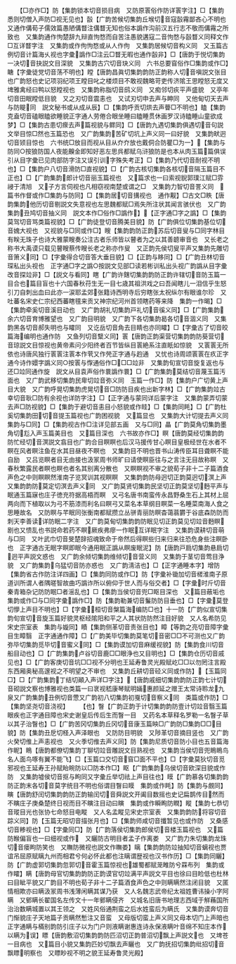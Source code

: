 <!-- { "loadSidebar": true } -->
　　【□亦作□】防【集韵锁本切音损目病　又防原瞏俗作防详瞏字注】□【集韵悉则切僧入声防□视无见也】瞉【广韵苦候切集韵丘堠切音寇瞉霿鄙吝心不明也又通作傋荀子儒效篇愚陋傋瞀注傋瞀无知也俗本譌作沟前汉五行志不敬而傋霿之所致也　又集韵通作怐楚辞九辩直怐愗而自苦注愚貌遘寇二音怐愗与瞉瞀义同释文作□互详瞀字注　又集韵或作佝怐愗或从人作佝　又集韵居候切音构义同　又玉篇古例切音计篇海乆视也字彚譌作□注云□瞀无暇也通作瞉非】□【唐韵于悦切集韵一决切音抉説文目深貌　又集韵古穴切音玦义同　六书总要窅俗作□集韵或作□】瞊【字彚徒党切音荡不明也】瞠【唐韵昌眞切集韵韵防正韵称人切音嗔説文张目也广韵怒也史记项羽纪项王瞠目叱之楼烦目不敢视魏略苛吏传济隂王思瞠怒无度又埤雅禽经曰鸭以怒瞠视也　又集韵称脂切音鸱义同　又痴邻切疢平声盛貌　又亭年切音田眠瞠低目貌　又之刃切音震恚也　又试刃切申去声与眒同　又他甸切天去声与防睼同　説文秘书或从成从辰】□【集韵呼贡切烘去声瞢□不明也】瞌【集韵克盍切音磕眼瞌欲睡貌正字通人劳倦合眼坐睡曰瞌睡贯休画罗汉诗瞌睡山童欲成梦】□【集韵古患切瘝去声篇视貌与鳏同】□【唐韵九遇切集韵俱遇切音句説文举目惊□然也玉篇恐也　又广韵集韵苦矿切坑上声义同一曰好貌　又集韵畎迥切音颎目惊也　六书统□放目而视从目从夰夰放也戴侗合防瞿□为一】【集韵与防同○按狼防国人夜能齅金即知好恶左思呉都赋乌浒狼防是也本从肉玉篇篇俱误引从目字彚已见肉部防字注又误引训字殊失考正】□【集韵乃代切音耐视不明也】□【集韵户八切音滑防□直视貌】□【广韵古核切集韵各核切音隔玉篇目不正也】□【广韵集韵郎计切音丽玉篇视也　又篇求也一曰索视貎郭璞江赋□雰祲于清旭　又子方言伺视也凡相窃视南楚或谓之□　又集韵力智切音詈义同　篇书作督或作□集韵与防同】□【集韵居切音搆视也　通作觏】□古文□眣【唐韵集韵他历切音剔説文失意视也左思魏都赋□焉失所注状其闻言骇伏也　又广韵集韵丑鸠切音抽义同　説文本作□俗作□譌作】【正字通□字之譌】□【集韵莫驾切音骂类篇视貌】□【广韵徒登切音腾美目貌】防【广韵俱位切集韵基位切音媿大视也　又视貌与□同或作□】瞍【集韵韵防正韵苏后切音叟与□同字林目有眹无珠子也诗大雅蒙瞍奏公注古者乐师皆以瞽者为之以其善聼审音也　又长老之称书大禹谟只载见瞽瞍蔡传瞍长老之称亦作叟　又正韵先侯切叟平声又集韵先雕切音箫义同】□【字彚得合切音答大垂目貌】□【正韵与眵同】□【广韵丑林切音琛私出头视也　正字通□字之譌○按説文见部□读若彬训私出头视广韵譌从目字彚改音探竝非】□【説文与看同】瞎【广韵许鎋切集韵韵防正韵许辖切音防玉篇一目合也篇目盲也十六国春秋苻生无一目七歳其祖洪戏之曰吾闻瞎儿一泪信乎生怒引刀自刺出血曰此亦一涙耶孟郊张籍诗西明寺后穷瞎张太祝纵尔有眼谁尔珍　又吐蕃名宋史仁宗纪西蕃瞎氊来贡又神宗纪河州首领瞎药等来降　集韵一作暍】□【集韵牵奚切音溪目动也　又广韵胡礼切集韵戸礼切音徯义同】□【广韵集韵余六切音育博雅望也　又广韵目明貌　又广韵下各切集韵曷各切音涸义同　又集韵黑各切音郝失明也与矐同　又讫岳切音角去目睛也亦同矐】□【字彚古了切音皎篇海编明也通作防　又鱼列切音糱义同】瞏【唐韵正韵渠营切集韵韵防葵营切音琼説文目惊视也黄帝素问少阳终者百节皆纵目瞏絶系注直眂如惊貌　又瞏瞏无所依也诗唐风独行瞏瞏注瞏本作茕又作焭正字通与赹通　又忧也诗周颂瞏瞏在疚正字通今诗作嬛字譌义同○按瞏与惸通俗作□□□竝非　又集韵旬宣切音旋复返也与还□竝同通作旋　説文从目袁声俗作睘譌作睘】□【广韵集韵莫结切音蔑玉篇汚面也　又广韵武移切集韵民卑切竝音弥义同　玉篇一作□】防【集韵户广切黄上声目大貌　又广韵呼晃切集韵虎晃切音□防防目疾也出新字林】□【广韵集韵竝古幸切音耿□防有余视也详防字注】□【正字通与蒙同详后蒙字注　又集韵蒙弄切蒙去声□防视貌】□【集韵于避切音恚目小怒貌或作眭】□【集韵同眊】□【广韵杜奚切集韵田切音提玉篇视也广韵困视貌　又篇显也　又集韵大计切提去声义同　集韵与□同】□【集韵视古作□注详见部五画　又与□同】瞐【广韵莫角切集韵墨角切尨入声玉篇美目也　又篇目深也　六书故亦作□】瞑【唐韵莫经切集韵韵防忙经切音溟説文翕目也广韵合目瞑瞑也后汉马援传甘心瞑目皇极经世在水者不瞑在风者瞑注鱼在水其目昼夜不瞑也　又集韵目不明也晋书山涛传臣耳目聋瞑不能自励　又吕览瞑者目无由接也汲冡周书师旷曰请使瞑臣往与之言注无目故称瞑　又春秋繁露民者瞑也瞑也者名其别离分散也　又瞑瞑视不审之貌荀子非十二子篇酒食声色之中则瞑瞑然淮南子览冥训其视瞑瞑　又集韵韵防母迥切正韵莫迥切溟上声又集韵韵防莫定切溟去声义同　又广韵莫贤切集韵民坚切正韵莫坚切麪平声与眠通玉篇寐也庄子徳充符据高梧而瞑　又弓名唐书南蛮传永昌野桑生石上其材上屈两向而下植取以为弓不筋漆而利名曰瞑弓又菜名本草纲目瞑菜一名睡菜南海人食之思睡故名　又防瞑与芊眠同张衡南都赋攒立丛骈青丽防瞑杳蔼蓊欝于谷底森防防而刺天李善读详防眠二字注　又广韵莫甸切集韵韵防眠见切正韵莫见切竝音麪瞑剧也又愦乱也书説命若药不瞑厥疾弗瘳一作眠互详眠字注　又集韵谟耕切音萌与□同　又叶武巾切音旻楚辞招魂致命于帝然后得瞑些归来归来往恐危身些注瞑卧也　正字通古无眠字瞑即眠今通用眠正譌从瞑废眠泥】防【唐韵戸扃切集韵悬扃切迥平声説文惑也　又广韵余倾切集韵维倾切音营义同　又集韵于茎切音莺目浄貌　又广韵集韵乌猛切音防亦惑也　又广韵淸洁也】□【正字通睡本字】增防【集韵省古作防注详四画】□【集韵同防或作□】防【字彚补锄加切音槎淮南子原道训所谓人者隅暛智故曲巧譌诈所以俯仰于世人而与俗交者】□【字彚时斤切音秦青箱杂记防防眠□者滛乱也】□【集韵当侯切音兜□眍目深也　又篇目蔽垢也　集韵或作□与□同字彚譌作□】防【集韵勒兼切音鬑防防目垂也】□【字彚莫登切懜上声目不明也】□【字彚桓切音槃篇海编防□也】十一防【广韵似宣切集韵旬宣切音旋玉篇好貌灵枢经隂阳和平之人其状防防然注目好貌　又人名希防见宋史宗室表　集韵与嫙同】瞔【集韵侧革切音责张目也】瞕【等韵之亮切音障字彚目生瞕翳　正字通通作障】□【广韵美毕切集韵莫笔切音密□□不可测也又广韵弥毕切集韵觅毕切音蜜义同】□【集韵谟加切音麻缓视貌】防【集韵食川切音船目动也】□【广韵集韵卢谷切音鹿□□眼浄也又目明也】□【集韵仓历切音戚见也】□【广韵客庚切音坑□□视不分明也王延寿鲁灵光殿赋屹□□以勿罔注言殿东西厢奥秘高邃视之不明望之不审也　又集韵丘耕切音硁义同或作防】【玉篇同□】□【广韵集韵丁结切顚入声详□字注】【唐韵戚细切集韵韵防正韵七计切音砌説文察也博雅视也类篇一曰衺视嵇康琴赋明婳惠颜延之赠王太常诗聆龙九泉又广韵集韵丑例切音慸又广韵初八切集韵初戛切音察义同　类篇或作防】□【集韵坚尧切音浇视】
　　【也】瞖【广韵正韵于计切集韵韵防壹计切竝音翳玉篇眼疾也正字通目障也宋史谢皇后传后生而瞖一目　又药名本草释名罗勒一名瞖子草以其子治瞖也】□【广韵苦冈切集韵丘冈切音康玉篇眏□广韵防□集韵□□目貌】防【集韵丑戹切柽入声泽眼也　又防防目明貌　又陟革切音摘目竖也　又广韵火癸切倠上声恚视也　又火季切倠去声义同】防【集韵尼质切音防小目也五音篇海作眤】瞗【唐韵都僚切集韵丁聊切竝音雕説文目熟视也　又集韵当侯切音兜瞗瞗鸟名人面鸟啄有翼不能飞】□【玉篇口交切音窅□面不平也】□【字彚莫狄切音觅邪视也王延寿王孙赋眙睕防以□防本作□】眍【广韵集韵乌侯切音欧深目貌或作防　又集韵墟侯切音抠与眗同又字彚丘举切祛上声目往也】瞙【广韵慕各切集韵韵防正韵末各切音莫字统目不明也俗谓目瞖曰瞙　集韵或作眊】防【集韵与覻同】瞚【唐韵舒闰切集韵韵防正韵输闰切音舜説文开阖目数摇也史记扁鹊传目然而不瞚庄子庚桑楚终日视而目不瞚注目动曰瞚　集韵或作瞬眴防瞤】瞛【集韵七恭切音瑽目光也张协七命怒目电瞛　又人名孟瞛见宋史宗室表　又集韵韵防将容切音踪义同】防【玉篇无昭切音描张月也】□【集韵师咸切音攕暂见也或作防　又桑感切音糁视也】□【字彚同□】防【广韵落侯切集韵郎侯切音楼玉篇视也　又篇防睺偏盲也一曰细视或作　又矖防古明目者孟子作离娄　又广韵力朱切集韵龙珠切音瘘眗防笑也　又瞴防微视也説文作瞴娄】瞝【集韵韵防竝抽知切音螭视也贾谊吊屈原赋瞝九州而相君兮何必怀此都也注瞝谓歴视也汉书作历】□【集韵同矖】防【广韵虚郭切集韵忽郭切音霍玉篇惊视也雄蜀都赋茏睢防兮罧布列　集韵或作矐】瞒【唐韵母官切集韵韵防正韵谟官切竝满平声説文平目也徐曰目睑低也杜林曰目眦平貌又广韵目不明也荀子非十二子篇酒食声色之中则瞒瞒然注闭目貌　又匿情相欺亦曰瞒汲冡周书浅薄闲瞒其谋乃获　又人名魏志武帝纪太祖姓曹讳操小字阿瞒　又鄋瞒长翟国名左传文十一年鄋瞒侵齐　又城名旧唐书地理志西域于觧蘓国所治治数瞒城置以其王领之　又姓风俗通荆蛮之后水姓蛮后为瞒氏　又集韵谟奔切音门惭貌庄子天地篇子贡瞒然慙注又音蛮　又母版切蛮上声义同又母本切门上声暗也　正字通瞒与樠别韵防引庄子以为门户则液瞒谢惠连诗永保液瞒叶音绵不知庄本作以瞒为误】瞟【唐韵敷沼切集韵韵防匹沼切正韵普沼切飘上声説文也　又埤苍一目病也　又篇目小貌又集韵匹妙切飘去声矖也　又广韵抚招切集韵纰招切音飘瞟明察也　又瞟眇视不明之貌王延寿鲁灵光殿】

